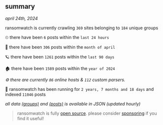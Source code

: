
## summary
_april 24th, 2024_

ransomwatch is currently crawling `369` sites belonging to `184` unique groups

⏲ there have been `6` posts within the `last 24 hours`

🦈 there have been `306` posts within the `month of april`

🪐 there have been `1261` posts within the `last 90 days`

🏚 there have been `1589` posts within the `year of 2024`

_⚙️ there are currently `86` online hosts & `112` custom parsers._

🦕 ransomwatch has been running for `2 years, 7 months and 18 days` and indexed `11046` posts

_all data  [(groups)](http://ransomwhat.telemetry.ltd/groups) and [(posts)](http://ransomwhat.telemetry.ltd/posts) is available in JSON (updated hourly)_

> ransomwatch is fully [open source](https://github.com/joshhighet/ransomwatch#ransomwatch--). please consider [sponsoring](https://github.com/sponsors/joshhighet) if you find it useful!
